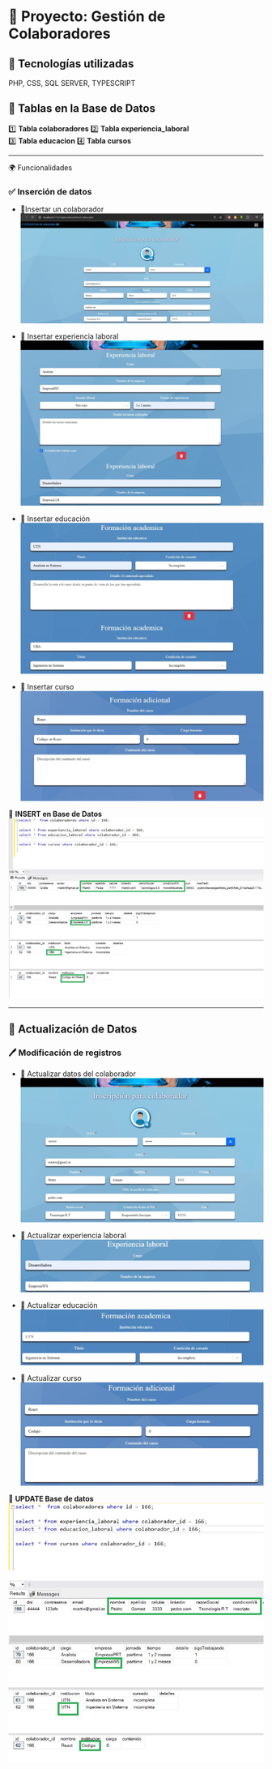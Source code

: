 # 🚀 Proyecto: Gestión de Colaboradores

## 📌 Tecnologías utilizadas

PHP, CSS, SQL SERVER, TYPESCRIPT

## 📌 Tablas en la Base de Datos

1️⃣ **Tabla colaboradores**
2️⃣ **Tabla experiencia_laboral**  
3️⃣ **Tabla educacion**
4️⃣ **Tabla cursos**

---

🌍 Funcionalidades

### ✅ Inserción de datos

- 📌Insertar un colaborador
  ![Colaborador](./pasantes-main/colaboradores/src/imagenesCapturas/1.jpg)

- 📌 Insertar experiencia laboral
  ![Experiencia](./pasantes-main/colaboradores/src/imagenesCapturas/2.jpg)

- 📌 Insertar educación
  ![Educacion](./pasantes-main/colaboradores/src/imagenesCapturas/3.jpg)

- 📌 Insertar curso
  ![Cursos](./pasantes-main/colaboradores/src/imagenesCapturas/4.jpg)

📌 **INSERT en Base de Datos**
![Insert](./pasantes-main/colaboradores/src/imagenesCapturas/DB1.jpg)

---

## 🔄 Actualización de Datos

### 🖊️ Modificación de registros

- 📌 Actualizar datos del colaborador
  ![Colaborador](./pasantes-main/colaboradores/src/imagenesCapturas/5.jpg)

- 📌 Actualizar experiencia laboral
  ![Experiencia](./pasantes-main/colaboradores/src/imagenesCapturas/6.jpg)

- 📌 Actualizar educación
  ![Educacion](./pasantes-main/colaboradores/src/imagenesCapturas/7.jpg)

- 📌 Actualizar curso
  ![Educacion](./pasantes-main/colaboradores/src/imagenesCapturas/8.jpg)

📌 **UPDATE Base de datos**
![Update](./pasantes-main/colaboradores/src/imagenesCapturas/DB2.jpg)
